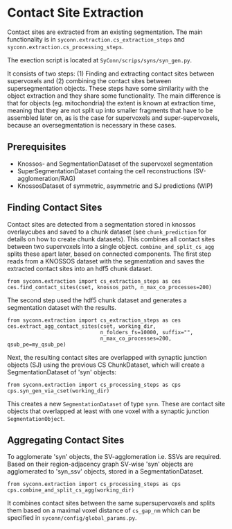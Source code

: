 # Contact Site Extraction
Contact sites are extracted from an existing segmentation. The main functionality is in
`syconn.extraction.cs_extraction_steps` and `syconn.extraction.cs_processing_steps`.

The exection script is located at `SyConn/scrips/syns/syn_gen.py`.

It consists of two steps: (1) Finding and extracting contact sites between supervoxels and (2)
 combining the contact sites between supersegmentation objects. These steps have some similarity
  with the object extraction and they share some functionality. The main difference is that for objects
  (eg. mitochondria) the extent is known at extraction time, meaning that they are not split up into
  smaller fragments that have to be assembled later on, as is the case for supervoxels and super-supervoxels,
  because an oversegmentation is necessary in these cases.

## Prerequisites
* Knossos- and SegmentationDataset of the supervoxel segmentation
* SuperSegmentationDataset containg the cell reconstructions (SV-agglomeration/RAG)
* KnossosDataset of symmetric, asymmetric and SJ predictions (WIP)

## Finding Contact Sites

Contact sites are detected from a segmentation stored in knossos overlaycubes and saved to a chunk dataset (see `chunk_prediction` for details on how to create chunk datasets).
This combines all contact sites between two supervoxels into a single object. `combine_and_split_cs_agg` splits these apart later, based on connected components.
The first step reads from a KNOSSOS dataset with the segmentation and saves the extracted contact sites into an hdf5 chunk dataset.

    from syconn.extraction import cs_extraction_steps as ces
    ces.find_contact_sites(cset, knossos_path, n_max_co_processes=200)

The second step used the hdf5 chunk dataset and generates a segmentation dataset with the results.

    from syconn.extraction import cs_extraction_steps as ces
    ces.extract_agg_contact_sites(cset, working_dir,
                                  n_folders_fs=10000, suffix="",
                                  n_max_co_processes=200, qsub_pe=my_qsub_pe)

Next, the resulting contact sites are overlapped with synaptic
 junction objects (SJ) using the previous CS ChunkDataset, which will create
 a SegmentationDataset of 'syn' objects:

    from syconn.extraction import cs_processing_steps as cps
    cps.syn_gen_via_cset(working_dir)

This creates a new `SegmentationDataset` of type `synn`. These are contact site objects that overlapped at least with one voxel with a synaptic junction `SegmentationObject`.

## Aggregating Contact Sites
To agglomerate 'syn' objects, the SV-agglomeration i.e. SSVs are required. Based on their region-adjacency graph SV-wise 'syn' objects
are agglomerated to 'syn_ssv' objects, stored in a SegmentationDataset.

    from syconn.extraction import cs_processing_steps as cps
    cps.combine_and_split_cs_agg(working_dir)

It combines contact sites between the same supersupervoxels and splits them based on a
maximal voxel distance of `cs_gap_nm` which can be specified in `syconn/config/global_params.py`.




